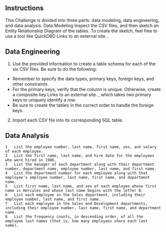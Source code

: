 ## Instructions
This Challenge is divided into three parts: data modeling, data engineering, and data analysis.
Data Modeling
Inspect the CSV files, and then sketch an Entity Relationship Diagram of the tables. To create the sketch, feel free to use a tool like QuickDBD
Links to an external site.
.
## Data Engineering
1. Use the provided information to create a table schema for each of the six CSV files. Be sure to do the following:
* Remember to specify the data types, primary keys, foreign keys, and other constraints.
* For the primary keys, verify that the column is unique. Otherwise, create a composite key Links to an external site. , which takes two primary keys to uniquely identify a row.
* Be sure to create the tables in the correct order to handle the foreign keys.
2. Import each CSV file into its corresponding SQL table.

## Data Analysis
	1	List the employee number, last name, first name, sex, and salary of each employee.
	2	List the first name, last name, and hire date for the employees who were hired in 1986.
	3	List the manager of each department along with their department number, department name, employee number, last name, and first name.
	4	List the department number for each employee along with that employee’s employee number, last name, first name, and department name.
	5	List first name, last name, and sex of each employee whose first name is Hercules and whose last name begins with the letter B.
	6	List each employee in the Sales department, including their employee number, last name, and first name.
	7	List each employee in the Sales and Development departments, including their employee number, last name, first name, and department name.
	8	List the frequency counts, in descending order, of all the employee last names (that is, how many employees share each last name).

